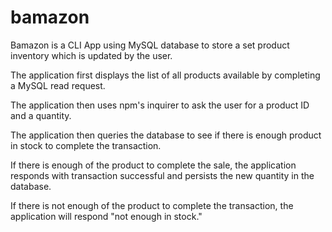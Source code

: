 # bamazon
Bamazon is a CLI App using MySQL database to store a set product inventory which is updated by the user.

The application first displays the list of all products available by completing a MySQL read request.

The application then uses npm's inquirer to ask the user for a product ID and a quantity. 

The application then queries the database to see if there is enough product in stock to complete the transaction. 

If there is enough of the product to complete the sale, the application responds with transaction successful and persists the new quantity in the database.

If there is not enough of the product to complete the transaction, the application will respond "not enough in stock."


